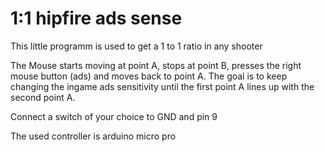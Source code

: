 # 1:1 hipfire ads sense

This little programm is used to get a 1 to 1 ratio in any shooter

The Mouse starts moving at point A, stops at point B, presses the right mouse button (ads) and moves back to point A.
The goal is to keep changing the ingame ads sensitivity until the first point A lines up with the second point A.

Connect a switch of your choice to GND and pin 9

The used controller is arduino micro pro
